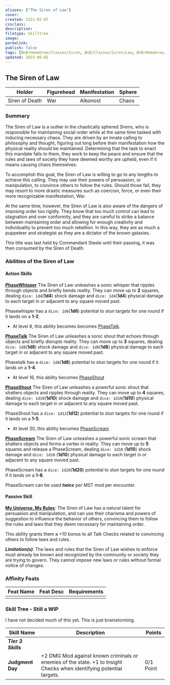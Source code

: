 ```yaml
---
aliases: ["The Siren of Law"]
cover: 
created: 2321-02-07
cssclass: 
description: 
filetype: Skilltree
image: 
permalink: 
publish: false
tags: [BnB/Homebrew/Classes/Siren, BnB/Classes/Siren/Law, BnB/Homebrew/WIP]
updated: 2023-06-02
---
```


## The Siren of Law

| Holder         | Figurehead | Manifestation | Sphere  |
| -------------- | ---------- | ------------- | ------- |
| Siren of Death | War        | Alkonost       | Chaos |

### Summary

The Siren of Law is a outlier in the chaotically sphered Sirens, who is responsible for maintaining social order while at the same time tasked with inducing necessary chaos. They are driven by an innate calling to philosophy and thought, figuring out long before their manifestation how the physical reality should be maintained. Determining that the task to enact this mandate falls to them, they work to keep the peace and ensure that the rules and laws of society they have deemed worthy are upheld, even if it means causing chaos themselves.

To accomplish this goal, the Siren of Law is willing to go to any lengths to achieve this calling. They may use their powers of persuasion, or manipulation, to convince others to follow the rules. Should those fail,  they may resort to more drastic measures such as coercion, force, or even their more recognizable manifestation, War.

At the same time, however, the Siren of Law is also aware of the dangers of imposing order too rigidly. They know that too much control can lead to stagnation and over conformity, and they are careful to strike a balance between maintaining order and allowing for enough creativity and individuality to prevent too much rebellion. In this way, they are as much a puppeteer and strategist as they are a dictator of the known galaxies.

This title was last held by Commandant Steele until their passing, it was then consumed by the Siren of Death.

### Abilities of the Siren of Law

#### Action Skills

**[PhaseWhisper](Github/Bunkers%20and%20Badasses/Sourcebook/Creating%20a%20Vault%20Hunter/The%20Classes/Siren%20of%20Law/PhaseWhisper.md)**
The Siren of Law unleashes a sonic whisper that ripples through objects and briefly bends reality. They can move up to **2** squares, dealing `dice: 1d4`(**1d4**) shock damage and `dice: 1d4`(**1d4**) physical damage to each target in or adjacent to any square moved past.

Phasewhisper has a `dice: 1d6`(**1d6**) potential to stun targets for one round if it lands on a **1-2**.

- At level 8, this ability becomes becomes [PhaseTalk](Github/Bunkers%20and%20Badasses/Sourcebook/Creating%20a%20Vault%20Hunter/The%20Classes/Siren%20of%20Law/PhaseTalk.md).

**[PhaseTalk](Github/Bunkers%20and%20Badasses/Sourcebook/Creating%20a%20Vault%20Hunter/The%20Classes/Siren%20of%20Law/PhaseTalk.md)**
The Siren of Law unleashes a sonic shout that echoes through objects and briefly disrupts reality. They can move up to **3** squares, dealing `dice: 1d8`(**1d8**) shock damage and `dice: 1d8`(**1d8**) physical damage to each target in or adjacent to any square moved past.

Phasetalk has a `dice: 1d8`(**1d8**) potential to stun targets for one round if it lands on a **1-4**.

- At level 16, this ability becomes [PhaseShout](Github/Bunkers%20and%20Badasses/Sourcebook/Creating%20a%20Vault%20Hunter/The%20Classes/Siren%20of%20Law/PhaseShout.md)


**[PhaseShout](Github/Bunkers%20and%20Badasses/Sourcebook/Creating%20a%20Vault%20Hunter/The%20Classes/Siren%20of%20Law/PhaseShout.md)**
The Siren of Law unleashes a powerful sonic shout that shatters objects and ripples through reality. They can move up to **4** squares, dealing `dice: 1d10`(**1d10**) shock damage and `dice: 1d10`(**1d10**) physical damage to each target in or adjacent to any square moved past.

PhaseShout has a `dice: 1d12`(**1d12**) potential to stun targets for one round if it lands on a **1-5**.

- At level 30, this ability becomes [PhaseScream](Github/Bunkers%20and%20Badasses/Sourcebook/Creating%20a%20Vault%20Hunter/The%20Classes/Siren%20of%20Law/PhaseScream.md)

**[PhaseScream](Github/Bunkers%20and%20Badasses/Sourcebook/Creating%20a%20Vault%20Hunter/The%20Classes/Siren%20of%20Law/PhaseScream.md)**
The Siren of Law unleashes a powerful sonic scream that shatters objects and forms a vortex in reality. They can move up to **5** squares and release a PhaseScream, dealing `dice: 1d10` (**1d10**) shock damage and `dice: 1d10` (**1d10**) physical damage to each target in or adjacent to any square moved past.

PhaseScream has a `dice: 1d20`(**1d20**) potential to stun targets for one round if it lands on a **1-8**.

PhaseScream can be used ***twice*** per MST mod per encounter.

#### Passive Skill

**[My Universe, My Rules](My-Universe-My-Rules.md)**: The Siren of Law has a natural talent for persuasion and manipulation, and can use their charisma and powers of suggestion to influence the behavior of others, convincing them to follow the rules and laws that they deem necessary for maintaining order. 

This ability grants them a +10 bonus to all Talk Checks related to convincing others to follow laws and rules.

***Limitation(s)***: The laws and rules that the Siren of Law wishes to enforce must already be known and recognized by the community or society they are trying to govern. They cannot impose new laws or rules without formal notice of changes.

### Affinity Feats

| Feat Name | Feat Desc | Requirements |
| --------- | --------- | ------------ |
|           |           |              |

### Skill Tree - Still a WIP

I have not decided much of this yet. This is just brainstorming.

| Skill Name       | Description | Points |
| ---------------- | ----------- | ------ |
| ***Tier 3 Skills***                 |             |        |
| **Judgment Day** | +2 DMG Mod against known criminals or enemies of the state. +1 to Insight Checks when identifying potential targets.           | 0/1 Point       |
